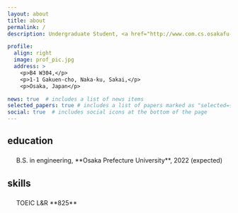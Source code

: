 ```yaml
---
layout: about
title: about
permalink: /
description: Undergraduate Student, <a href="http://www.com.cs.osakafu-u.ac.jp/">Tode Lab</a>

profile:
  align: right
  image: prof_pic.jpg
  address: >
    <p>B4 W304,</p>
    <p>1-1 Gakuen-cho, Naka-ku, Sakai,</p>
    <p>Osaka, Japan</p>

news: true  # includes a list of news items
selected_papers: true # includes a list of papers marked as "selected={true}"
social: true  # includes social icons at the bottom of the page
---
```


<h2>education</h2>
<i class="fas fa-graduation-cap" style="font-size: 20px; padding:10px;"></i> B.S. in engineering, **Osaka Prefecture University**, 2022 (expected)


<h2>skills</h2>
<i class="fas fa-language" style="font-size: 20px; padding:10px;"></i> TOEIC L&R **825**
